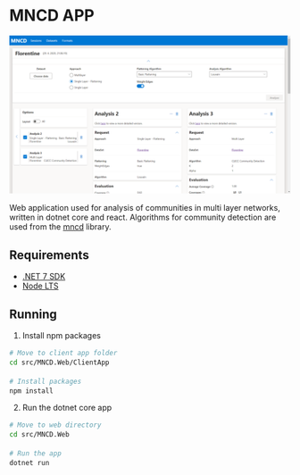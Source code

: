 # MNCD APP

![Analysis Session Page Example](./images/analysis-session.png)

Web application used for analysis of communities in multi layer networks,
written in dotnet core and react. Algorithms for community detection are used
from the [mncd](https://www.github.com/matejkubinec/mncd) library.

## Requirements

- [.NET 7 SDK](https://dotnet.microsoft.com/en-us/download/dotnet/7.0)
- [Node LTS](https://nodejs.org/en/download)

## Running

1. Install npm packages

```sh
# Move to client app folder
cd src/MNCD.Web/ClientApp

# Install packages
npm install
```

2. Run the dotnet core app
```sh
# Move to web directory
cd src/MNCD.Web

# Run the app
dotnet run
```
